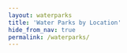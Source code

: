 ```yaml
---
layout: waterparks
title: 'Water Parks by Location'
hide_from_nav: true
permalink: /waterparks/
---
```

